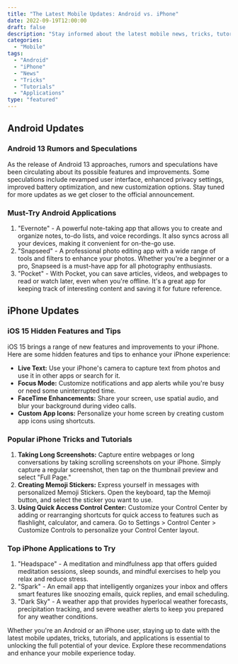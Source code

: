 ```yaml
--- 
title: "The Latest Mobile Updates: Android vs. iPhone"
date: 2022-09-19T12:00:00
draft: false 
description: "Stay informed about the latest mobile news, tricks, tutorials, and applications for both Android and iPhone users."
categories: 
  - "Mobile"
tags: 
  - "Android"
  - "iPhone"
  - "News"
  - "Tricks"
  - "Tutorials"
  - "Applications"
type: "featured"
--- 
```


## Android Updates

### Android 13 Rumors and Speculations

As the release of Android 13 approaches, rumors and speculations have been circulating about its possible features and improvements. Some speculations include revamped user interface, enhanced privacy settings, improved battery optimization, and new customization options. Stay tuned for more updates as we get closer to the official announcement.

### Must-Try Android Applications

1. "Evernote" - A powerful note-taking app that allows you to create and organize notes, to-do lists, and voice recordings. It also syncs across all your devices, making it convenient for on-the-go use.
2. "Snapseed" - A professional photo editing app with a wide range of tools and filters to enhance your photos. Whether you're a beginner or a pro, Snapseed is a must-have app for all photography enthusiasts.
3. "Pocket" - With Pocket, you can save articles, videos, and webpages to read or watch later, even when you're offline. It's a great app for keeping track of interesting content and saving it for future reference.

## iPhone Updates

### iOS 15 Hidden Features and Tips

iOS 15 brings a range of new features and improvements to your iPhone. Here are some hidden features and tips to enhance your iPhone experience:

- **Live Text:** Use your iPhone's camera to capture text from photos and use it in other apps or search for it.
- **Focus Mode:** Customize notifications and app alerts while you're busy or need some uninterrupted time.
- **FaceTime Enhancements:** Share your screen, use spatial audio, and blur your background during video calls.
- **Custom App Icons:** Personalize your home screen by creating custom app icons using shortcuts.

### Popular iPhone Tricks and Tutorials

1. **Taking Long Screenshots:** Capture entire webpages or long conversations by taking scrolling screenshots on your iPhone. Simply capture a regular screenshot, then tap on the thumbnail preview and select "Full Page."
2. **Creating Memoji Stickers:** Express yourself in messages with personalized Memoji Stickers. Open the keyboard, tap the Memoji button, and select the sticker you want to use.
3. **Using Quick Access Control Center:** Customize your Control Center by adding or rearranging shortcuts for quick access to features such as flashlight, calculator, and camera. Go to Settings > Control Center > Customize Controls to personalize your Control Center layout.

### Top iPhone Applications to Try

1. "Headspace" - A meditation and mindfulness app that offers guided meditation sessions, sleep sounds, and mindful exercises to help you relax and reduce stress.
2. "Spark" - An email app that intelligently organizes your inbox and offers smart features like snoozing emails, quick replies, and email scheduling.
3. "Dark Sky" - A weather app that provides hyperlocal weather forecasts, precipitation tracking, and severe weather alerts to keep you prepared for any weather conditions.

Whether you're an Android or an iPhone user, staying up to date with the latest mobile updates, tricks, tutorials, and applications is essential to unlocking the full potential of your device. Explore these recommendations and enhance your mobile experience today.
